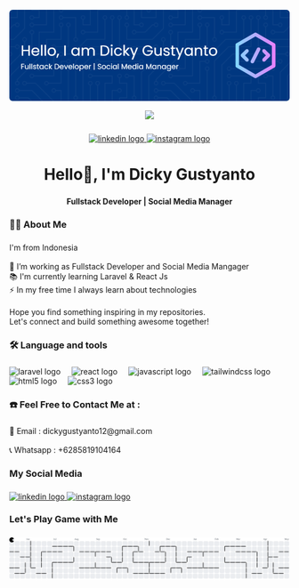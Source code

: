 ![Dicky Gustyanto](img/header1.png)

<div align="center">
  <img height="150" src="https://media.giphy.com/media/M9gbBd9nbDrOTu1Mqx/giphy.gif"  />
</div>

###

<div align="center">
  <a href="https://www.linkedin.com/in/dickygustyanto/" target="_blank">
    <img src="https://img.shields.io/static/v1?message=LinkedIn&logo=linkedin&label=&color=0077B5&logoColor=white&labelColor=&style=for-the-badge" height="25" alt="linkedin logo"  />
  </a>
  <a href="https://www.instagram.com/_digato" target="_blank">
    <img src="https://img.shields.io/static/v1?message=Instagram&logo=instagram&label=&color=E4405F&logoColor=white&labelColor=&style=for-the-badge" height="25" alt="instagram logo"  />
  </a>
</div>

###

<h1 align="center">Hello👋, I'm Dicky Gustyanto</h1>

###

<h4 align="center">Fullstack Developer | Social Media Manager</h4>

###

<h3 align="left">👩‍💻  About Me</h3>

###

<p align="left">I'm from Indonesia <br><br>🔭 I’m working as Fullstack Developer and Social Media Mangager<br> 📚 I'm currently learning Laravel & React Js<br>⚡ In my free time I always learn about technologies<br><br>Hope you find something inspiring in my repositories. <br>Let's connect and build something awesome together!</p>

###

<h3 align="left">🛠 Language and tools</h3>

###

<div align="left">
  <img src="https://cdn.jsdelivr.net/gh/devicons/devicon/icons/laravel/laravel-original.svg" height="40" alt="laravel logo"  />
  <img width="12" />
  <img src="https://cdn.jsdelivr.net/gh/devicons/devicon/icons/react/react-original.svg" height="40" alt="react logo"  />
  <img width="12" />
  <img src="https://cdn.jsdelivr.net/gh/devicons/devicon/icons/javascript/javascript-original.svg" height="40" alt="javascript logo"  />
  <img width="12" />
  <img src="https://cdn.jsdelivr.net/gh/devicons/devicon/icons/tailwindcss/tailwindcss-original-wordmark.svg" height="40" alt="tailwindcss logo"  />
  <img width="12" />
  <img src="https://cdn.jsdelivr.net/gh/devicons/devicon/icons/html5/html5-original.svg" height="40" alt="html5 logo"  />
  <img width="12" />
  <img src="https://cdn.jsdelivr.net/gh/devicons/devicon/icons/css3/css3-original.svg" height="40" alt="css3 logo"  />
</div>

###

<h3 align="left">☎️ Feel Free to Contact Me at :</h3>

###

<p align="left">📧 Email : dickygustyanto12@gmail.com<br><br>📞 Whatsapp : +6285819104164</p>

###

<h3 align="left">My Social Media</h3>

###

<div align="left">
  <a href="https://www.linkedin.com/in/dickygustyanto/" target="_blank">
    <img src="https://raw.githubusercontent.com/maurodesouza/profile-readme-generator/master/src/assets/icons/social/linkedin/default.svg" width="52" height="40" alt="linkedin logo"  />
  </a>
  <a href="https://www.instagram.com/_digato" target="_blank">
    <img src="https://raw.githubusercontent.com/maurodesouza/profile-readme-generator/master/src/assets/icons/social/instagram/default.svg" width="52" height="40" alt="instagram logo"  />
  </a>
</div>

###

<h3 align="left">Let's Play Game with Me</h3>

###

<picture>
  <source media="(prefers-color-scheme: dark)" srcset="https://raw.githubusercontent.com/Dicky-Gustyanto12/Dicky-Gustyanto12/output/pacman-contribution-graph-dark.svg">
  <source media="(prefers-color-scheme: light)" srcset="https://raw.githubusercontent.com/Dicky-Gustyanto12/Dicky-Gustyanto12/output/pacman-contribution-graph.svg">
  <img alt="pacman contribution graph" src="https://raw.githubusercontent.com/Dicky-Gustyanto12/Dicky-Gustyanto12/output/pacman-contribution-graph.svg">
</picture>

###
